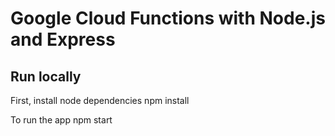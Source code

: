 # Google Cloud Functions with Node.js and Express

## Run locally

First, install node dependencies
  npm install

To run the app
  npm start